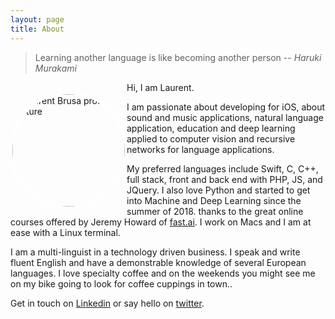 ```yaml
---
layout: page
title: About
---
```

 
<!--   Study hard what interests you the most in the most undisciplined, irreverent and original manner possible.
  ― Richard Feynmann -->
  > Learning another language is like becoming another person -- <cite>Haruki Murakami</cite>
<!-- ![laurent](/assets/img/about.jpg){:class="profile_img"} -->

<!-- ![image](/assets/img/) -->



<a href="https://multitudes.github.io/">
    <img style="float: left; margin-top: 1rem; border: 0.2rem solid white; height:180px ;padding: 0px;border-radius:50%" src="https://multitudes.github.io/assets/img/laurent.jpg" alt="Laurent Brusa profile picture" >
    </a>
Hi, I am Laurent. 
<br>

I am passionate about developing for iOS, about sound and music applications, natural language application, education and deep learning applied to computer vision and recursive networks for language applications.

My preferred languages include Swift, C, C++, full stack, front and back end with PHP, JS, and JQuery. I also love Python and started to get into Machine and Deep Learning since the summer of 2018. thanks to the great online courses offered by Jeremy Howard of [fast.ai](https://course.fast.ai). I work on Macs and I am at ease with a Linux terminal.

I am a multi-linguist in a technology driven business. I speak and write fluent English and have a demonstrable knowledge of several European languages. I love specialty coffee and on the weekends you might see me on my bike going to look for coffee cuppings in town.. 

Get in touch on [Linkedin](https://www.linkedin.com/in/laurentbrusa) or say hello on [twitter](https://twitter.com/wrmultitudes).
 
